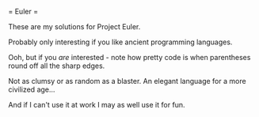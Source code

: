 
= Euler =

These are my solutions for Project Euler.

Probably only interesting if you like ancient programming languages.

Ooh, but if you *are* interested - note how pretty code is when
parentheses round off all the sharp edges.  

Not as clumsy or as random as a blaster. An elegant language for a 
more civilized age... 

And if I can't use it at work I may as well use it for fun.

 
